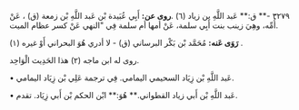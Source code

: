 ٣٢٧٩ -** ق:** عَبد اللَّهِ بن زياد (٦) .**روى عن:** أَبِي عُبَيدة بْن عَبد اللَّهِ بْن زمعة (ق) ، عَنْ أُمِّه، وهِيَ زينب بنت أَبِي سلمة، عَنْ أمها أم سلمة فِي "النهي عَنْ كسر عظام الميت.

**رَوَى عَنه:** مُحَمَّد بْن بَكْر البرساني (ق) - لا أدري هُوَ البحراني أَوْ غيره (١) .

روى له ابن ماجه (٢) هذا الحَدِيث الْوَاحِد.

• عَبد اللَّهِ بْن زِيَاد السحيمي اليمامي. فِي ترجمة عَلِي بْن زِيَاد اليمامي.

• عَبد اللَّهِ بْن أَبي زياد القطواني.** هُوَ:** ابْن الحكم بْن أَبي زِيَاد. تقدم.